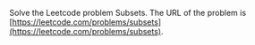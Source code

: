 Solve the Leetcode problem Subsets.
The URL of the problem is [https://leetcode.com/problems/subsets](https://leetcode.com/problems/subsets).
